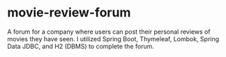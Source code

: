 # movie-review-forum
A forum for a company where users can post their personal reviews of movies they have seen. 
I utilized Spring Boot, Thymeleaf, Lombok, Spring Data JDBC, and H2 (DBMS) to complete the forum.
